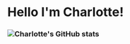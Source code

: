<h1> Hello I'm Charlotte!

### ![Charlotte's GitHub stats](https://github-readme-stats.vercel.app/api/top-langs/?username=CharlotteH86&show_icons=true&theme=material-palenight)

<!--
**CharlotteH86/CharlotteH86** is a ✨ _special_ ✨ repository because its `README.md` (this file) appears on your GitHub profile.

Here are some ideas to get you started:

- 🔭 I’m currently working on ...
- 🌱 I’m currently learning ...
- 👯 I’m looking to collaborate on ...
- 🤔 I’m looking for help with ...
- 💬 Ask me about ...
- 📫 How to reach me: ...
- 😄 Pronouns: ...
- ⚡ Fun fact: ...
-->

